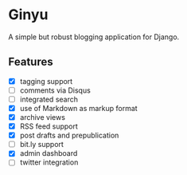 Ginyu
=====

A simple but robust blogging application for Django.

Features
----

- [x] tagging support
- [ ] comments via Disqus
- [ ] integrated search
- [x] use of Markdown as markup format
- [x] archive views
- [x] RSS feed support
- [x] post drafts and prepublication
- [ ] bit.ly support
- [x] admin dashboard
- [ ] twitter integration
